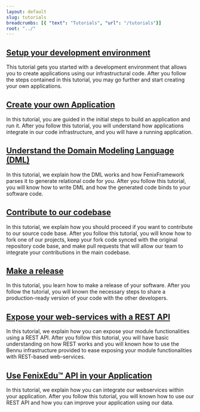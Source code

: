 ```yaml
---
layout: default
slug: tutorials
breadcrumbs: [{ "text": "Tutorials", "url": "/tutorials"}]
root: "../"
---
```


## [Setup your development environment][Setup your development environment]
This tutorial gets you started with a development environment that allows you to create applications
using our infrastructural code. After you follow the steps contained in this tutorial, you may go
further and start creating your own applications.

## [Create your own Application][Create your own Application]
In this tutorial, you are guided in the initial steps to build an application and run it. After you
follow this tutorial, you will understand how applications integrate in our code infrastructure, and you
will have a running application.

## [Understand the Domain Modeling Language (DML)][Undestand the DML]
In this tutorial, we explain how the DML works and how FenixFramework parses it to generate relational code for you. After you follow this tutorial, you will know how to write DML and how the generated code binds to your software code.

## [Contribute to our codebase][Contribute to our codebase]
In this tutorial, we explain how you should proceed if you want to contribute to our source code base. After you follow this tutorial, you will know how to fork one of our projects, keep your fork code synced with the original repository code base, and make pull requests that will allow our team to integrate your contributions in the main codebase.

## [Make a release][Make a release]
In this tutorial, you learn how to make a release of your software. After you follow the tutorial, you will known
the necessary steps to share a production-ready version of your code with the other developers.

## [Expose your web-services with a REST API][Expose your web-services with a REST API]
In this tutorial, we explain how you can expose your module functionalities using a REST API. After you follow this tutorial, you will have basic understanding on how REST works and you will known how to use the Bennu infrastructure provided to ease exposing your module functionalities with REST-based web-services.

## [Use FenixEdu™ API in your Application][Use FenixEdu™ API in your Application]
In this tutorial, we explain how you can integrate our webservices within your application. After you follow this tutorial, you will known how to use our REST API and how you can improve your application using our data.



[Undestand the DML]: /tutorials/understand-the-dml/
[Setup your development environment]: /tutorials/setup-your-development-environment/
[Create your own application]: /tutorials/create-your-own-application/
[Contribute to our codebase]: /tutorials/contribute-to-our-codebase/
[Make a release]: /tutorials/make-a-release
[Expose your web-services with a REST API]: /tutorials/expose-your-web-services-with-a-rest-api
[Create a Bankai application]: /tutorials/create-a-bankai-application/
[Use FenixEdu™ API in your Application]: /tutorials/use-fenixedu-api-in-your-application/
[Design a new Theme]: /tutorials/design-a-new-theme/